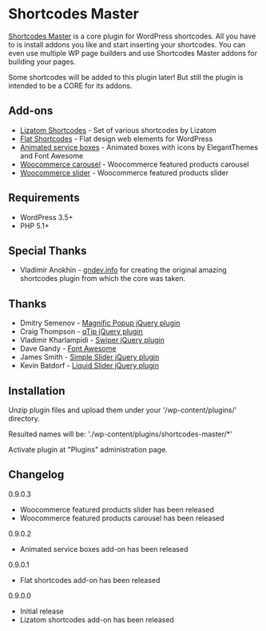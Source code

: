 Shortcodes Master
=================

[Shortcodes Master](https://lizatom.com/wordpress-shortcodes-plugin/) is a core plugin for WordPress shortcodes. All you have to is install addons you like and start inserting your shortcodes. You can even use multiple WP page builders and use Shortcodes Master addons for building your pages.

Some shortcodes will be added to this plugin later! But still the plugin is intended to be a CORE for its addons.

Add-ons
-------

* [Lizatom Shortcodes](https://lizatom.com/lizatom-wordpress-shortcodes-plugin/) - Set of various shortcodes by Lizatom
* [Flat Shortcodes](https://lizatom.com/wordpress-flat-design) - Flat design web elements for WordPress
* [Animated service boxes](https://lizatom.com/animated-service-box-shortcodes) - Animated boxes with icons by ElegantThemes and Font Awesome
* [Woocommerce carousel](https://lizatom.com/wordpress-woocommerce-carousel) - Woocommerce featured products carousel
* [Woocommerce slider](https://lizatom.com/wordpress-woocommerce-slider) - Woocommerce featured products slider

Requirements
------------

* WordPress 3.5+
* PHP 5.1+

Special Thanks
--------------

* Vladimir Anokhin - [gndev.info](http://gndev.info/) for creating the original amazing shortcodes plugin from which the core was taken.

Thanks
------

* Dmitry Semenov - [Magnific Popup jQuery plugin](http://dimsemenov.com/plugins/magnific-popup/)
* Craig Thompson - [qTip jQuery plugin](http://qtip2.com/)
* Vladimir Kharlampidi - [Swiper jQuery plugin](http://www.idangero.us/sliders/swiper/)
* Dave Gandy - [Font Awesome](http://fortawesome.github.io/Font-Awesome/)
* James Smith - [Simple Slider jQuery plugin](http://loopj.com/jquery-simple-slider/)
* Kevin Batdorf - [Liquid Slider jQuery plugin](http://liquidslider.com)


Installation
------------

Unzip plugin files and upload them under your '/wp-content/plugins/' directory.

Resulted names will be:
  './wp-content/plugins/shortcodes-master/*'

Activate plugin at "Plugins" administration page.

Changelog
---------

0.9.0.3

* Woocommerce featured products slider has been released
* Woocommerce featured products carousel has been released

0.9.0.2

* Animated service boxes add-on has been released

0.9.0.1

* Flat shortcodes add-on has been released

0.9.0.0

* Initial release
* Lizatom shortcodes add-on has been released


